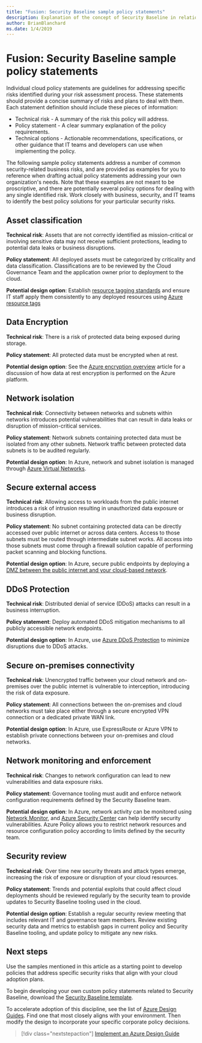 ```yaml
---
title: "Fusion: Security Baseline sample policy statements"
description: Explanation of the concept of Security Baseline in relation to cloud governance
author: BrianBlanchard
ms.date: 1/4/2019
---
```


# Fusion: Security Baseline sample policy statements

Individual cloud policy statements are guidelines for addressing specific risks identified during your risk assessment process. These statements should provide a concise summary of risks and plans to deal with them. Each statement definition should include these pieces of information:

- Technical risk - A summary of the risk this policy will address.
- Policy statement - A clear summary explanation of the policy requirements.
- Technical options - Actionable recommendations, specifications, or other guidance that IT teams and developers can use when implementing the policy.

The following sample policy statements address a number of common security-related business risks, and are provided as examples for you to reference when drafting actual policy statements addressing your own organization's needs. Note that these examples are not meant to be proscriptive, and there are potentially several policy options for dealing with any single identified risk. Work closely with business, security, and IT teams to identify the best policy solutions for your particular security risks.  

## Asset classification

**Technical risk**: Assets that are not correctly identified as mission-critical or involving sensitive data may not receive sufficient protections, leading to potential data leaks or business disruptions.

**Policy statement**: All deployed assets must be categorized by criticality and data classification. Classifications are to be reviewed by the Cloud Governance Team and the application owner prior to deployment to the cloud.

**Potential design option**: Establish [resource tagging standards](../../infrastructure/resource-tagging/overview.md) and ensure IT staff apply them consistently to any deployed resources using [Azure resource tags](https://docs.microsoft.com/en-us/azure/azure-resource-manager/resource-group-using-tags)  

## Data Encryption

**Technical risk**: There is a risk of protected data being exposed during storage.

**Policy statement**: All protected data must be encrypted when at rest.

**Potential design option**: See the [Azure encryption overview](https://docs.microsoft.com/en-us/azure/security/security-azure-encryption-overview) article for a discussion of how data at rest encryption is performed on the Azure platform.  

## Network isolation

**Technical risk**: Connectivity between networks and subnets within networks introduces potential vulnerabilities that can result in data leaks or disruption of mission-critical services.

**Policy statement**: Network subnets containing protected data must be isolated from any other subnets. Network traffic between protected data subnets is to be audited regularly.

**Potential design option**: In Azure, network and subnet isolation is managed through [Azure Virtual Networks](https://docs.microsoft.com/en-us/azure/virtual-network/virtual-networks-overview).

## Secure external access

**Technical risk**: Allowing access to workloads from the public internet introduces a risk of intrusion resulting in unauthorized data exposure or business disruption.

**Policy statement**: No subnet containing protected data can be directly accessed over public internet or across data centers. Access to those subnets must be routed through intermediate subnet works. All access into those subnets must come through a firewall solution capable of performing packet scanning and blocking functions.

**Potential design option**: In Azure, secure public endpoints by deploying a [DMZ between the public internet and your cloud-based network](https://docs.microsoft.com/en-us/azure/architecture/reference-architectures/dmz/secure-vnet-dmz).

## DDoS Protection

**Technical risk**:  Distributed denial of service (DDoS) attacks can result in a business interruption.

**Policy statement**: Deploy automated DDoS mitigation mechanisms to all publicly accessible network endpoints.

**Potential design option**: In Azure, use [Azure DDoS Protection](https://docs.microsoft.com/en-us/azure/virtual-network/ddos-protection-overview) to minimize disruptions due to DDoS attacks.

## Secure on-premises connectivity

**Technical risk**:  Unencrypted traffic between your cloud network and on-premises over the public internet is vulnerable to interception, introducing the risk of data exposure.

**Policy statement**: All connections between the on-premises and cloud networks must take place either through a secure encrypted VPN connection or a dedicated private WAN link.

**Potential design option**: In Azure, use ExpressRoute or Azure VPN to establish private connections between your on-premises and cloud networks.

## Network monitoring and enforcement

**Technical risk**: Changes to network configuration can lead to new vulnerabilities and data exposure risks.

**Policy statement**: Governance tooling must audit and enforce network configuration requirements defined by the Security Baseline team.

**Potential design option**: In Azure, network activity can be monitored using [Network Monitor](https://docs.microsoft.com/en-us/azure/network-watcher/network-watcher-monitoring-overview), and [Azure Security Center](https://docs.microsoft.com/en-us/azure/security-center/security-center-network-recommendations) can help identify security vulnerabilities. Azure Policy allows you to restrict network resources and resource configuration policy according to limits defined by the security team.

## Security review

**Technical risk**: Over time new security threats and attack types emerge, increasing the risk of exposure or disruption of your cloud resources.

**Policy statement**: Trends and potential exploits that could affect cloud deployments should be reviewed regularly by the security team to provide updates to Security Baseline tooling used in the cloud.

**Potential design option**: Establish a regular security review meeting that includes relevant IT and governance team members. Review existing security data and metrics to establish gaps in current policy and Security Baseline tooling, and update policy to mitigate any new risks.

## Next steps

Use the samples mentioned in this article as a starting point to develop policies that address specific security risks that align with your cloud adoption plans.

To begin developing your own custom policy statements related to Security Baseline, download the [Security Baseline template](template.md).

To accelerate adoption of this discipline, see the list of [Azure Design Guides](../design-guides/overview.md). Find one that most closely aligns with your environment. Then modify the design to incorporate your specific corporate policy decisions.

> [!div class="nextstepaction"]
> [Implement an Azure Design Guide](../design-guides/overview.md)
